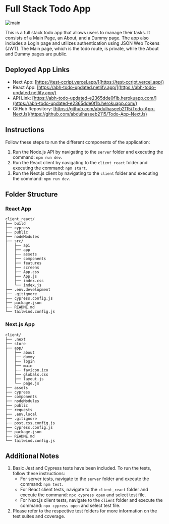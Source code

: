 # Full Stack Todo App

![main](https://github.com/abdulhaseeb2115/test_ccript/assets/85861436/6152455d-7f31-4458-bcfe-6b951e03f646)


This is a full stack todo app that allows users to manage their tasks. It consists of a Main Page, an About, and a Dummy page. The app also includes a Login page and utilizes authentication using JSON Web Tokens (JWT). The Main page, which is the todo route, is private, while the About and Dummy pages are public.

## Deployed App Links

- Next App: [https://test-ccript.vercel.app/](https://test-ccript.vercel.app/)
- React App: [https://abh-todo-updated.netlify.app/](https://abh-todo-updated.netlify.app/)
- API Link: [https://abh-todo-updated-e2365dde0f1b.herokuapp.com/](https://abh-todo-updated-e2365dde0f1b.herokuapp.com/)
- GitHub Repository: [https://github.com/abdulhaseeb2115/Todo-App-NextJs](https://github.com/abdulhaseeb2115/Todo-App-NextJs)

## Instructions

Follow these steps to run the different components of the application:

1. Run the Node.js API by navigating to the `server` folder and executing the command: `npm run dev`.
2. Run the React client by navigating to the `client_react` folder and executing the command: `npm start`.
3. Run the Next.js client by navigating to the `client` folder and executing the command: `npm run dev`.

## Folder Structure

### React App

```
client_react/
├── build
├── cypress
├── public
├── nodeModules
├── src/
│   ├── api
│   ├── app
│   ├── assets
│   ├── components
│   ├── features
│   ├── screens
│   ├── App.css
│   ├── App.js
│   ├── index.css
│   └── index.js
├── .env.development
├── .gitignore
├── cypress.config.js
├── package.json
├── README.md
└── tailwind.config.js
```

### Next.js App

```
client/
├── .next
├── store
├── app/
│   ├── about
│   ├── dummy
│   ├── login
│   ├── main
│   ├── favicon.ico
│   ├── globals.css
│   ├── layout.js
│   └── page.js
├── assets
├── cypress
├── components
├── nodeModules
├── public
├── requests
├── .env.local
├── .gitignore
├── post.css.config.js
├── cypress.config.js
├── package.json
├── README.md
└── tailwind.config.js
```

## Additional Notes

1. Basic Jest and Cypress tests have been included. To run the tests, follow these instructions:
   - For server tests, navigate to the `server` folder and execute the command: `npm test`.
   - For React client tests, navigate to the `client_react` folder and execute the command: `npx cypress open` and select test file.
   - For Next.js client tests, navigate to the `client` folder and execute the command: `npx cypress open` and select test file.
2. Please refer to the respective test folders for more information on the test suites and coverage.
